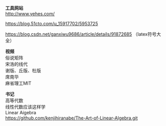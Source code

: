 **工具网站**  
http://www.yehes.com/  
  
https://blog.51cto.com/u_15917702/5953725  
  
https://blog.csdn.net/ganxiwu9686/article/details/91872685 （latex符号大全）  
  
**视频**  
俗说矩阵  
宋浩的线代  
谢版、丘版、杜版  
席南华  
麻省理工MIT  
  
**书记**  
高等代数  
线性代数应该这样学  
Linear Aigebra  
https://github.com/kenjihiranabe/The-Art-of-Linear-Algebra.git  
